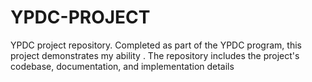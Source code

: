 # YPDC-PROJECT
YPDC project repository. Completed as part of the YPDC program, this project demonstrates my ability . The repository includes the project's codebase, documentation, and implementation details
